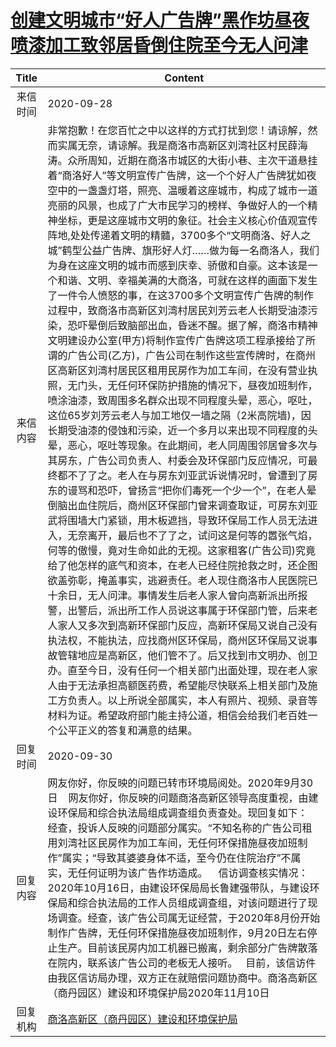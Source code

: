 # <a href="http://www.shangluo.gov.cn/zmhd/ldxxxx.jsp?urltype=leadermail.LeaderMailContentUrl&wbtreeid=1112&leadermailid=6495">创建文明城市“好人广告牌”黑作坊昼夜喷漆加工致邻居昏倒住院至今无人问津</a>
|Title|Content|
|:---:|---|
|来信时间|2020-09-28|
|来信内容|非常抱歉！在您百忙之中以这样的方式打扰到您！请谅解，然而实属无奈，请谅解。我是商洛市高新区刘湾社区村民薛海涛。众所周知，近期在商洛市城区的大街小巷、主次干道悬挂着“商洛好人”等文明宣传广告牌，这一个个好人广告牌犹如夜空中的一盏盏灯塔，照亮、温暖着这座城市，构成了城市一道亮丽的风景，也成了广大市民学习的榜样、争做好人的一个精神坐标，更是这座城市文明的象征。社会主义核心价值观宣传阵地,处处传递着文明的精髓，3700多个“文明商洛、好人之城”鹤型公益广告牌、旗形好人灯……做为每一名商洛人，我们为身在这座文明的城市而感到庆幸、骄傲和自豪。这本该是一个和谐、文明、幸福美满的大商洛，可就在这样的画面下发生了一件令人愤怒的事，在这3700多个文明宣传广告牌的制作过程中，致商洛市高新区刘湾村居民刘芳云老人长期受油漆污染，恐吓晕倒后致脑部出血，昏迷不醒。据了解，商洛市精神文明建设办公室(甲方)将制作宣传广告牌这项工程承接给了所谓的广告公司(乙方)，广告公司在制作这些宣传牌时，在商州区高新区刘湾村居民区租用民房作为加工车间，在没有营业执照，无门头，无任何环保防护措施的情况下，昼夜加班制作，喷涂油漆，致周围多名群众出现不同程度头晕，恶心，呕吐，这位65岁刘芳云老人与加工地仅一墙之隔（2米高院墙)，因长期受油漆的侵蚀和污染，近一个多月以来出现不同程度的头晕，恶心，呕吐等现象。在此期间，老人同周围邻居曾多次与其房东，广告公司负责人、村委会及环保部门反应情况，可最终都不了了之。老人在与房东刘亚武诉说情况时，曾遭到了房东的谩骂和恐吓，曾扬言“把你们毒死一个少一个”，在老人晕倒脑出血住院后，商州区环保部门曾来调查取证，可房东刘亚武将围墙大门紧锁，用木板遮挡，导致环保局工作人员无法进入，无奈离开，最后也不了了之，试问这是何等的嚣张气焰，何等的傲慢，竟对生命如此的无视。这家租客(广告公司)究竟给了他怎样的底气和资本，在老人已经住院抢救之时，还企图欲盖弥彰，掩盖事实，逃避责任。老人现住商洛市人民医院已十余日，无人问津。事情发生后老人家人曾向高新派出所报警，出警后，派出所工作人员说这事属于环保部门管，后来老人家人又多次到高新环保部门反应，高新环保局又说自己没有执法权，不能执法，应找商州区环保局，商州区环保局又说事故管辖地应是高新区，他们管不了。后又找到市文明办、创卫办。直至今日，没有任何一个相关部门出面处理，现在老人家人由于无法承担高额医药费，希望能尽快联系上相关部门及施工方负责人。以上所说全部属实，本人有照片、视频、录音等材料为证。希望政府部门能主持公道，相信会给我们老百姓一个公平正义的答复和满意的结果。|
|回复时间|2020-09-30|
|回复内容|网友你好，你反映的问题已转市环境局阅处。2020年9月30日    网友你好，你反映的问题商洛高新区领导高度重视，由建设环保局和综合执法局组成调查组负责查处。现回复如下：    经查，投诉人反映的问题部分属实。“不知名称的广告公司租用刘湾社区民房作为加工车间，无任何环保措施昼夜加班制作”属实；“导致其婆婆身体不适，至今仍在住院治疗”不属实，无任何证明为该广告作坊造成。    信访调查核实情况：2020年10月16日，由建设环保局局长鲁建强带队，与建设环保局和综合执法局的工作人员组成调查组，对该问题进行了现场调查。经查，该广告公司属无证经营，于2020年8月份开始制作广告牌，无任何环保措施昼夜加班制作，9月20日左右停止生产。目前该民房内加工机器已搬离，剩余部分广告牌散落在院内，联系该广告公司的老板无人接听。   目前，该信访件由我区信访局办理，双方正在就赔偿问题协商中。商洛高新区（商丹园区）建设和环境保护局2020年11月10日|
|回复机构|<a href="../../categories/agencies/商洛高新区（商丹园区）建设和环境保护局.md">商洛高新区（商丹园区）建设和环境保护局</a>|
